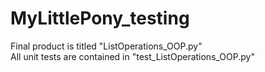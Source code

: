 # MyLittlePony_testing
Final product is titled "ListOperations_OOP.py"  
All unit tests are contained in "test_ListOperations_OOP.py"
